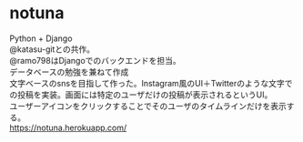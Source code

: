# notuna
Python + Django  
@katasu-gitとの共作。  
@ramo798はDjangoでのバックエンドを担当。  
データベースの勉強を兼ねて作成  
文字ベースのsnsを目指して作った。Instagram風のUI＋Twitterのような文字での投稿を実装。画面には特定のユーザだけの投稿が表示されるというUI。    
ユーザーアイコンをクリックすることでそのユーザのタイムラインだけを表示する。  
https://notuna.herokuapp.com/  

